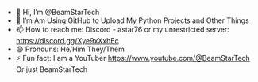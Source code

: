 - 👋 Hi, I’m @BeamStarTech
- 👀 I’m Am Using GitHub to Upload My Python Projects and Other Things
- 📫 How to reach me: Discord - astar76 or my unrestricted server: https://discord.gg/Xye9xXxhEc
- 😄 Pronouns: He/Him They/Them
- ⚡ Fun fact: I am a YouTuber https://www.youtube.com/@BeamStarTech Or just BeamStarTech
